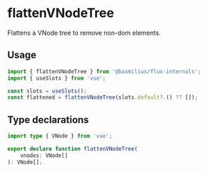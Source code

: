 # flattenVNodeTree

Flattens a VNode tree to remove non-dom elements.

## Usage

```ts
import { flattenVNodeTree } from '@basmilius/flux-internals';
import { useSlots } from 'vue';

const slots = useSlots();
const flattened = flattenVNodeTree(slots.default?.() ?? []);
```

## Type declarations

```ts
import type { VNode } from 'vue';

export declare function flattenVNodeTree(
    vnodes: VNode[]
): VNode[];
```

